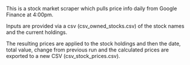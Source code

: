 This is a stock market scraper which pulls price info daily from Google Finance at 4:00pm.

Inputs are provided via a csv (csv_owned_stocks.csv) of the stock names and the current holdings.

The resulting prices are applied to the stock holdings and then the date, total value, change from previous run and the calculated prices are exported to a new CSV (csv_stock_prices.csv).